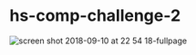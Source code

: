 # hs-comp-challenge-2

![screen shot 2018-09-10 at 22 54 18-fullpage](https://user-images.githubusercontent.com/36748280/45338933-1a1cbb80-b54d-11e8-896d-a33f8bc44256.png)
